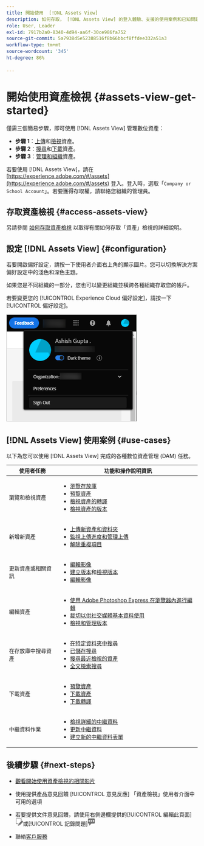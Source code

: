 ```yaml
---
title: 開始使用  [!DNL Assets View]
description: 如何存取， [!DNL Assets View] 的登入體驗、支援的使用案例和已知問題
role: User, Leader
exl-id: 7917b2a0-8340-4d94-aa6f-30ce986fa752
source-git-commit: 5a7938d5e52388516f8b66bbcf8ffdee332a51a3
workflow-type: tm+mt
source-wordcount: '345'
ht-degree: 86%

---
```


# 開始使用資產檢視 {#assets-view-get-started}

<!-- TBD: Make links for these steps. -->

僅需三個簡易步驟，即可使用 [!DNL Assets View] 管理數位資產：

* **步驟 1**：[上傳](/help/assets/add-delete-assets-view.md)和[檢視](/help/assets/navigate-assets-view.md)資產。
* **步驟 2**：[搜尋](/help/assets/search-assets-view.md)和[下載](/help/assets/manage-organize-assets-view.md#download)資產。
* **步驟 3**：[管理和組織](/help/assets/manage-organize-assets-view.md)資產。

若要使用 [!DNL Assets View]，請在 [https://experience.adobe.com/#/assets](https://experience.adobe.com/#/assets) 登入。登入時，選取「`Company or School Account`」。若要獲得存取權，請聯絡您組織的管理員。

<!--In addition, more reference information that can be helpful is [understanding of the user interface](/help/assets/navigate-assets-view.md), [list of use cases](#use-cases), [supported file types](/help/assets/supported-file-formats-assets-view.md), and [known issues](/help/assets/release-notes.md#known-issues).
-->

## 存取資產檢視 {#access-assets-view}

另請參閱 [如何存取資產檢視](/help/assets/assets-view-introduction.md#how-to-access-assets-view) 以取得有關如何存取「資產」檢視的詳細說明。

## 設定 [!DNL Assets View] {#configuration}

若要開啟偏好設定，請按一下使用者介面右上角的顯示圖片。您可以切換解決方案偏好設定中的淺色和深色主題。

如果您是不同組織的一部分，您也可以變更組織並橫跨各種組織存取您的帳戶。

若要變更您的 [!UICONTROL Experience Cloud 偏好設定]，請按一下[!UICONTROL 偏好設定]。

![切換深色和淺色主題的偏好設定](assets/theme-change.png)

## [!DNL Assets View] 使用案例 {#use-cases}

以下為您可以使用 [!DNL Assets View] 完成的各種數位資產管理 (DAM) 任務。

| 使用者任務 | 功能和操作說明資訊 |
|-----|------|
| 瀏覽和檢視資產 | <ul> <li>[瀏覽存放庫](/help/assets/navigate-assets-view.md#view-assets-and-details) </li> <li> [預覽資產](/help/assets/navigate-assets-view.md#preview-assets) <li> [檢視資產的轉譯](/help/assets/add-delete-assets-view.md#renditions) </li> <li>[檢視資產的版本](/help/assets/manage-organize-assets-view.md#view-versions)</li></ul> |
| 新增新資產 | <ul> <li>[上傳新資產和資料夾](/help/assets/add-delete-assets-view.md)</li> <li>[監視上傳進度和管理上傳](/help/assets/add-delete-assets-view.md#upload-progress)</li> <li>[解除重複項目](/help/assets/add-delete-assets-view.md)</li> </ul> |
| 更新資產或相關資訊 | <ul> <li>[編輯影像](/help/assets/edit-images-assets-view.md)</li> <li>[建立版本](/help/assets/manage-organize-assets-view.md#create-versions)和[檢視版本](/help/assets/manage-organize-assets-view.md#view-versions)</li> <li>[編輯影像](/help/assets/edit-images-assets-view.md)</li> </ul> |
| 編輯資產 | <ul> <li>[使用 Adobe Photoshop Express 在瀏覽器內進行編輯](/help/assets/edit-images-assets-view.md)</li> <li>[裁切以供社交媒體基本資料使用](/help/assets/edit-images-assets-view.md#crop-straighten-images)</li> <li>[檢視和管理版本](/help/assets/manage-organize-assets-view.md#view-versions)</li></ul></ul> |
| 在存放庫中搜尋資產 | <ul> <li>[在特定資料夾中搜尋](/help/assets/search-assets-view.md#refine-search-results)</li> <li>[已儲存搜尋](/help/assets/search-assets-view.md#saved-search)</li> <li>[搜尋最近檢視的資產](/help/assets/search-assets-view.md)</li> <li>[全文檢索搜尋](/help/assets/search-assets-view.md) |
| 下載資產 | <ul> <li> [預覽資產](/help/assets/navigate-assets-view.md#preview-assets) </li> <li> [下載資產](/help/assets/manage-organize-assets-view.md#download) <li> [下載轉譯](/help/assets/add-delete-assets-view.md#renditions) </li></ul> |
| 中繼資料作業 | <ul> <li>[檢視詳細的中繼資料](/help/assets/metadata-assets-view.md) </li> <li> [更新中繼資料](/help/assets/metadata-assets-view.md#update-metadata)</li> <li> [建立新的中繼資料表單](/help/assets/metadata-assets-view.md#metadata-forms) </li> </ul> |

## 後續步驟 {#next-steps}

* [觀看開始使用資產檢視的相關影片](https://experienceleague.adobe.com/docs/experience-manager-learn/assets-essentials/getting-started.html)

* 使用提供產品意見回饋 [!UICONTROL 意見反應] 「資產檢視」使用者介面中可用的選項

* 若要提供文件意見回饋，請使用右側邊欄提供的[!UICONTROL 編輯此頁面]![來編輯頁面](assets/do-not-localize/edit-page.png)或[!UICONTROL 記錄問題]![來建立 GitHub 問題](assets/do-not-localize/github-issue.png)

* 聯絡[客戶服務](https://experienceleague.adobe.com/?support-solution=General#support)


<!--TBD: Merge the below rows in the table when the use cases are documented/available.

| How do I delete assets? | <ul> <li>[Delete assets](/help/assets/manage-organize.md)</li> <li>Recover deleted assets</li> <li>Permanently delete assets</li> </ul> |
| How do I share assets or find shared assets? | <ul> <li>Shared by me</li> <li>Shared with me</li> <li>Share for comments and review</li> <li>Unshare assets</li> </ul> |
| How do I collaborate with others and get my assets reviewed | <ul> <li>Share for review</li> <li>Provide comments. Resolve and filter comments</li> <li>Annotations on images</li> <li>Assign tasks to specific users and prioritize</li> </ul> |

-->

<!-- 

## ![feedback icon](assets/do-not-localize/feedback-icon.png) Provide product feedback {#provide-feedback}

Adobe welcomes feedback about the solution. To provide feedback without even switching your working application, use the [!UICONTROL Feedback] option in the user interface. It also lets you attach files such as screenshots or video recording of an issue.

  ![feedback option in the interface](assets/feedback-panel.png)

To provide feedback for documentation, click [!UICONTROL Edit this page] ![edit the page](assets/do-not-localize/edit-page.png) or [!UICONTROL Log an issue] ![create a GitHub issue](assets/do-not-localize/github-issue.png) from the right sidebar. You can do one of the following: 

* Make the content updates and submit a GitHub pull request.
* Create an issue or ticket in GitHub. Retain the automatically populated article name when creating an issue.

-->
<!--
>[!MORELIKETHIS]
>
>* [Understand the user interface](/help/assets/navigate-asssets-view.md).
>* [Release notes and known issues](/help/assets/release-notes.md).
>* [Supported file types](/help/assets/supported-file-formats.md).
-->
